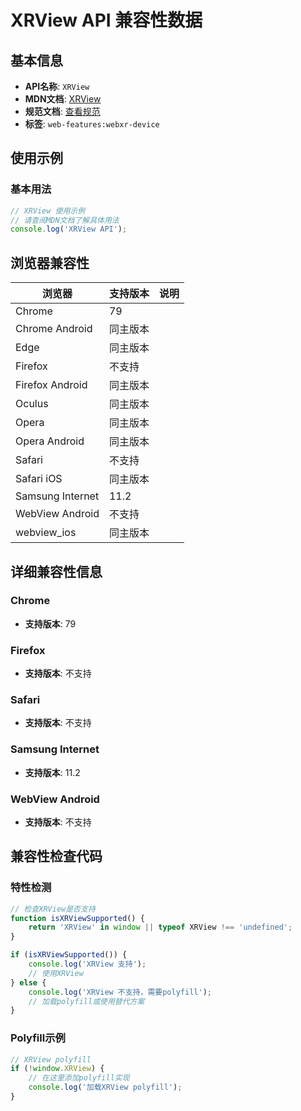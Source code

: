 # XRView API 兼容性数据

## 基本信息

- **API名称**: `XRView`
- **MDN文档**: [XRView](https://developer.mozilla.org/docs/Web/API/XRView)
- **规范文档**: [查看规范](https://immersive-web.github.io/webxr/#xrview-interface)
- **标签**: `web-features:webxr-device`

## 使用示例

### 基本用法

```javascript
// XRView 使用示例
// 请查阅MDN文档了解具体用法
console.log('XRView API');
```

## 浏览器兼容性

| 浏览器 | 支持版本 | 说明 |
|--------|----------|------|
| Chrome | 79 |  |
| Chrome Android | 同主版本 |  |
| Edge | 同主版本 |  |
| Firefox | 不支持 |  |
| Firefox Android | 同主版本 |  |
| Oculus | 同主版本 |  |
| Opera | 同主版本 |  |
| Opera Android | 同主版本 |  |
| Safari | 不支持 |  |
| Safari iOS | 同主版本 |  |
| Samsung Internet | 11.2 |  |
| WebView Android | 不支持 |  |
| webview_ios | 同主版本 |  |

## 详细兼容性信息

### Chrome

- **支持版本**: 79

### Firefox

- **支持版本**: 不支持

### Safari

- **支持版本**: 不支持

### Samsung Internet

- **支持版本**: 11.2

### WebView Android

- **支持版本**: 不支持

## 兼容性检查代码

### 特性检测

```javascript
// 检查XRView是否支持
function isXRViewSupported() {
    return 'XRView' in window || typeof XRView !== 'undefined';
}

if (isXRViewSupported()) {
    console.log('XRView 支持');
    // 使用XRView
} else {
    console.log('XRView 不支持，需要polyfill');
    // 加载polyfill或使用替代方案
}
```

### Polyfill示例

```javascript
// XRView polyfill
if (!window.XRView) {
    // 在这里添加polyfill实现
    console.log('加载XRView polyfill');
}
```

